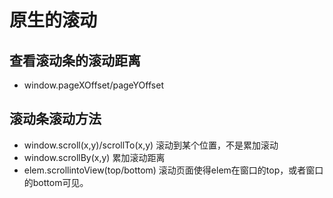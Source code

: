 # 原生的滚动

## 查看滚动条的滚动距离

* window.pageXOffset/pageYOffset

## 滚动条滚动方法

* window.scroll(x,y)/scrollTo(x,y)     滚动到某个位置，不是累加滚动
* window.scrollBy(x,y)   累加滚动距离
* elem.scrollintoView(top/bottom)  滚动页面使得elem在窗口的top，或者窗口的bottom可见。